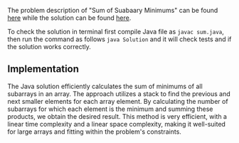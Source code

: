 The problem description of "Sum of Suabaary Minimums" can be found [here](https://leetcode.com/problems/sum-of-subarray-minimums/) while the solution can be found [here](https://github.com/aurimas13/Solutions-To-Problems/blob/main/LeetCode/Java%20Solutions/Sum%20of%20Subarray%20Minimums/sum.java).

To check the solution in terminal first compile Java file as `javac sum.java`, then run the command as follows `java Solution` and it will check tests and if the solution works correctly.

## Implementation

The Java solution efficiently calculates the sum of minimums of all subarrays in an array. The approach utilizes a stack to find the previous and next smaller elements for each array element. By calculating the number of subarrays for which each element is the minimum and summing these products, we obtain the desired result. This method is very efficient, with a linear time complexity and a linear space complexity, making it well-suited for large arrays and fitting within the problem's constraints.
